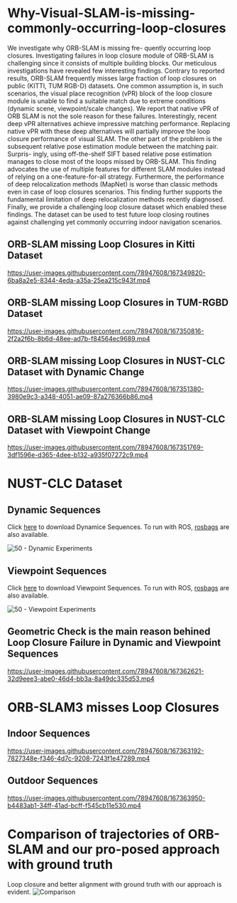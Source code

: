 # Why-Visual-SLAM-is-missing-commonly-occurring-loop-closures
We investigate why ORB-SLAM is missing fre- quently occurring loop closures. Investigating failures in loop  closure module of ORB-SLAM is challenging since it consists of multiple building blocks. Our meticulous investigations have revealed few interesting findings. Contrary to reported results, ORB-SLAM frequently misses large fraction of loop closures on public (KITTI, TUM RGB-D) datasets. One common assumption is, in such scenarios, the visual place recognition (vPR) block of the loop closure module is unable to find a suitable match due to extreme conditions (dynamic scene, viewpoint/scale changes). We report that native vPR of ORB SLAM is not the sole reason for these failures. Interestingly, recent deep vPR alternatives achieve impressive matching performance. Replacing native vPR with these deep alternatives will partially improve the loop closure performance of visual SLAM. The other part of the problem is the subsequent relative  pose estimation module between the matching pair. Surpris- ingly, using off-the-shelf SIFT based relative pose estimation  manages to close most of the loops missed by ORB-SLAM. This finding advocates the use of multiple features for different SLAM modules instead of relying on a one-feature-for-all strategy. Furthermore, the performance of deep relocalization methods (MapNet) is worse than classic methods even in case of loop closures scenarios. This finding further supports the fundamental limitation of deep relocalization methods recently diagnosed. Finally, we provide a challenging loop closure dataset which enabled these findings. The dataset can be used to test future loop closing routines against challenging yet commonly occurring indoor navigation scenarios.

## ORB-SLAM missing Loop Closures in Kitti Dataset
https://user-images.githubusercontent.com/78947608/167349820-6ba8a2e5-8344-4eda-a35a-25ea215c943f.mp4

## ORB-SLAM missing Loop Closures in TUM-RGBD Dataset
https://user-images.githubusercontent.com/78947608/167350816-2f2a2f6b-8b6d-48ee-ad7b-f84564ec9689.mp4

## ORB-SLAM missing Loop Closures in NUST-CLC Dataset with Dynamic Change
https://user-images.githubusercontent.com/78947608/167351380-3980e9c3-a348-4051-ae09-87a276366b86.mp4

## ORB-SLAM missing Loop Closures in NUST-CLC Dataset with Viewpoint Change
https://user-images.githubusercontent.com/78947608/167351769-3df1596e-d365-4dee-b132-a935f07272c9.mp4


# NUST-CLC Dataset
## Dynamic Sequences
Click [here](https://drive.google.com/drive/folders/1-4cPT6h8jgzjqVbbZInyp3XrXTaWNxBD?usp=sharing) to download Dynamice Sequences. To run with ROS, [rosbags](https://drive.google.com/drive/folders/1kaQB88lQgl7aUKUm0CVUlgg-bJI9Oda0?usp=sharing) are also available.

![50 - Dynamic Experiments](https://user-images.githubusercontent.com/78947608/167354052-be84e537-b1de-489a-ad14-66e3c5716653.jpg)

## Viewpoint Sequences
Click [here](https://drive.google.com/drive/folders/11bOqQBHUmLUUMoB6JfUlBQz8VKaIvWkL?usp=sharing) to download Viewpoint Sequences. To run with ROS, [rosbags](https://drive.google.com/drive/folders/1rt6WpCodpaPnXxQijNK9vOodPPHttQZx?usp=sharing) are also available. 

![50 - Viewpoint Experiments](https://user-images.githubusercontent.com/78947608/167355509-c94b5b28-68fa-4705-9093-c35a40f2dad5.jpg)

## Geometric Check is the main reason behined Loop Closure Failure in Dynamic and Viewpoint Sequences

https://user-images.githubusercontent.com/78947608/167362621-32d9eee3-abe0-46d4-bb3a-8a49dc335d53.mp4


# ORB-SLAM3 misses Loop Closures 

## Indoor Sequences 

https://user-images.githubusercontent.com/78947608/167363192-7827348e-f346-4d7c-9208-7243f1e47289.mp4

## Outdoor Sequences 

https://user-images.githubusercontent.com/78947608/167363950-b4483ab1-34ff-41ad-bcff-f545cb11e530.mp4


# Comparison of trajectories of ORB-SLAM and our pro-posed approach with ground truth

Loop closure and better alignment with ground truth with our approach is evident.
![Comparison](https://user-images.githubusercontent.com/78947608/167364467-c16e9c5c-c712-4a65-9321-2b30e6d79adb.png)




